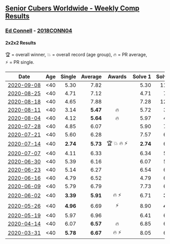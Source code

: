 <style>table {white-space: nowrap;}</style>

## [Senior Cubers Worldwide - Weekly Comp Results](/scw-comp/results/)
### [Ed Connell](README.md) - [2018CONN04](https://www.worldcubeassociation.org/persons/2018CONN04?event=222)
#### 2x2x2 Results

<span style="white-space: nowrap;">🏆 = overall winner</span>, <span style="white-space: nowrap;">💥 = overall record (age group)</span>, <span style="white-space: nowrap;">🔥 = PR average</span>, <span style="white-space: nowrap;">⚡ = PR single</span>.

| Date | Age | Single | Average | Awards | Solve 1 | Solve 2 | Solve 3 | Solve 4 | Solve 5 | Video |
| :--: | :--: | --: | --: | :--: | --: | --: | --: | --: | --: | :-- |
| [2020-09-08](../../results/2020-09-08/222.md) | <40 | 5.30 | 7.82 |  | 5.30 | 11.62 | 6.46 | 12.23 | 5.37 | [Desktop](https://www.facebook.com/events/660661614881054/permalink/664234054523810) / [Mobile](https://m.facebook.com/events/660661614881054?view=permalink&id=664234054523810) |
| [2020-08-25](../../results/2020-08-25/222.md) | <40 | 4.71 | 7.12 |  | 4.71 | 7.02 | 7.41 | 6.94 | 7.98 | [Desktop](https://www.facebook.com/events/2812216602434889/permalink/2818368958486320) / [Mobile](https://m.facebook.com/events/2812216602434889?view=permalink&id=2818368958486320) |
| [2020-08-18](../../results/2020-08-18/222.md) | <40 | 4.65 | 7.88 |  | 7.28 | 12.37 | 9.53 | 6.84 | 4.65 | [Desktop](https://www.facebook.com/events/357518755418063/permalink/362317058271566) / [Mobile](https://m.facebook.com/events/357518755418063?view=permalink&id=362317058271566) |
| [2020-08-11](../../results/2020-08-11/222.md) | <40 | 3.14 | **5.47** | 🔥 | 5.72 | 3.14 | 6.37 | 8.22 | 4.33 | [Desktop](https://www.facebook.com/events/338631130511019/permalink/342505973456868) / [Mobile](https://m.facebook.com/events/338631130511019?view=permalink&id=342505973456868) |
| [2020-08-04](../../results/2020-08-04/222.md) | <40 | 4.12 | **5.64** | 🔥 | 5.97 | 4.12 | 6.35 | 6.80 | 4.60 | [Desktop](https://www.facebook.com/events/748440219235440/permalink/751570512255744) / [Mobile](https://m.facebook.com/events/748440219235440?view=permalink&id=751570512255744) |
| [2020-07-28](../../results/2020-07-28/222.md) | <40 | 4.85 | 6.07 |  | 5.90 | 7.14 | 4.85 | 5.16 | 7.57 | [Desktop](https://www.facebook.com/events/708566320000803/permalink/711772753013493) / [Mobile](https://m.facebook.com/events/708566320000803?view=permalink&id=711772753013493) |
| [2020-07-21](../../results/2020-07-21/222.md) | <40 | 5.60 | 6.28 |  | 7.57 | 6.68 | 6.36 | 5.60 | 5.80 | [Desktop](https://www.facebook.com/events/1842039515939197/permalink/1845902692219546) / [Mobile](https://m.facebook.com/events/1842039515939197?view=permalink&id=1845902692219546) |
| [2020-07-14](../../results/2020-07-14/222.md) | <40 | **2.74** | **5.73** | 🏆 💥 🔥 ⚡ | **2.74** | 6.64 | 5.03 | 5.51 | 7.82 | [Desktop](https://www.facebook.com/events/1157754364595802/permalink/1161735264197712) / [Mobile](https://m.facebook.com/events/1157754364595802?view=permalink&id=1161735264197712) |
| [2020-07-07](../../results/2020-07-07/222.md) | <40 | 4.11 | 6.33 |  | 6.34 | 5.81 | 7.01 | 4.11 | 6.83 | [Desktop](https://www.facebook.com/events/271667090769235/permalink/274220160513928) / [Mobile](https://m.facebook.com/events/271667090769235?view=permalink&id=274220160513928) |
| [2020-06-30](../../results/2020-06-30/222.md) | <40 | 5.39 | 6.16 |  | 6.07 | 5.94 | 6.48 | 8.02 | 5.39 | [Desktop](https://www.facebook.com/events/679860472562391/permalink/682340375647734) / [Mobile](https://m.facebook.com/events/679860472562391?view=permalink&id=682340375647734) |
| [2020-06-23](../../results/2020-06-23/222.md) | <40 | 5.14 | 6.27 |  | 6.54 | 6.45 | 5.14 | 5.83 | 7.38 | [Desktop](https://www.facebook.com/events/722150235200875/permalink/724951901587375) / [Mobile](https://m.facebook.com/events/722150235200875?view=permalink&id=724951901587375) |
| [2020-06-16](../../results/2020-06-16/222.md) | <40 | 4.79 | 6.52 |  | 4.79 | 6.23 | 6.89 | 9.62 | 6.43 | [Desktop](https://www.facebook.com/events/604103587178706/permalink/607133026875762) / [Mobile](https://m.facebook.com/events/604103587178706?view=permalink&id=607133026875762) |
| [2020-06-09](../../results/2020-06-09/222.md) | <40 | 5.79 | 6.79 |  | 7.73 | 6.08 | 6.58 | 7.71 | 5.79 | [Desktop](https://www.facebook.com/events/903549840109576/permalink/906634199801140) / [Mobile](https://m.facebook.com/events/903549840109576?view=permalink&id=906634199801140) |
| [2020-06-02](../../results/2020-06-02/222.md) | <40 | **3.39** | **5.91** | 🔥 ⚡ | 6.71 | **3.39** | 5.02 | 6.01 | 7.92 | [Desktop](https://www.facebook.com/events/3373950429496747/permalink/3381586012066522) / [Mobile](https://m.facebook.com/events/3373950429496747?view=permalink&id=3381586012066522) |
| [2020-05-26](../../results/2020-05-26/222.md) | <40 | **4.96** | 6.69 | ⚡ | 8.90 | **4.96** | 6.42 | 6.93 | 6.72 | [Desktop](https://www.facebook.com/events/688407551989463/permalink/691158718381013) / [Mobile](https://m.facebook.com/events/688407551989463?view=permalink&id=691158718381013) |
| [2020-05-19](../../results/2020-05-19/222.md) | <40 | 5.97 | 6.96 |  | 6.41 | 6.50 | 11.65 | 5.97 | 7.96 | [Desktop](https://www.facebook.com/events/1880761498725633/permalink/1885639354904514) / [Mobile](https://m.facebook.com/events/1880761498725633?view=permalink&id=1885639354904514) |
| [2020-04-14](../../results/2020-04-14/222.md) | <40 | 6.07 | **6.57** | 🔥 | 6.85 | 6.07 | 6.67 | 6.52 | 6.51 | [Desktop](https://www.facebook.com/events/982619255468618/permalink/985744501822760) / [Mobile](https://m.facebook.com/events/982619255468618?view=permalink&id=985744501822760) |
| [2020-03-31](../../results/2020-03-31/222.md) | <40 | **5.78** | **6.67** | 🔥 ⚡ | 8.05 | 6.14 | 7.39 | **5.78** | 6.48 | [Desktop](https://www.facebook.com/events/637372103486119/permalink/638709733352356) / [Mobile](https://m.facebook.com/events/637372103486119?view=permalink&id=638709733352356) |


<!-- Global site tag (gtag.js) - Google Analytics -->
<script async src="https://www.googletagmanager.com/gtag/js?id=UA-86348435-3"></script>
<script>window.dataLayer = window.dataLayer || []; function gtag() {dataLayer.push(arguments);} gtag('js', new Date()); gtag('config', 'UA-86348435-3');</script>
